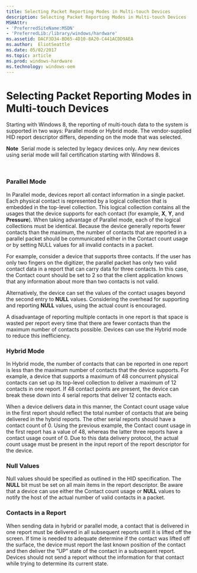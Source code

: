 ```yaml
---
title: Selecting Packet Reporting Modes in Multi-touch Devices
description: Selecting Packet Reporting Modes in Multi-touch Devices
MSHAttr:
- 'PreferredSiteName:MSDN'
- 'PreferredLib:/library/windows/hardware'
ms.assetid: DACF3D34-BD65-4D10-8A20-C441ACDD9AEA
ms.author:  EliotSeattle
ms.date: 05/02/2017
ms.topic: article
ms.prod: windows-hardware
ms.technology: windows-oem
---
```


# Selecting Packet Reporting Modes in Multi-touch Devices


Starting with Windows 8, the reporting of multi-touch data to the system is supported in two ways: Parallel mode or Hybrid mode. The vendor-supplied HID report descriptor differs, depending on the mode that was selected.

**Note**  Serial mode is selected by legacy devices only. Any new devices using serial mode will fail certification starting with Windows 8.

 

### Parallel Mode

In Parallel mode, devices report all contact information in a single packet. Each physical contact is represented by a logical collection that is embedded in the top-level collection. This logical collection contains all the usages that the device supports for each contact (for example, **X**, **Y**, and **Pressure**). When taking advantage of Parallel mode, each of the logical collections must be identical. Because the device generally reports fewer contacts than the maximum, the number of contacts that are reported in a parallel packet should be communicated either in the Contact count usage or by setting NULL values for all invalid contacts in a packet.

For example, consider a device that supports three contacts. If the user has only two fingers on the digitizer, the parallel packet has only two valid contact data in a report that can carry data for three contacts. In this case, the Contact count should be set to 2 so that the client application knows that any information about more than two contacts is not valid.

Alternatively, the device can set the values of the contact usages beyond the second entry to **NULL** values. Considering the overhead for supporting and reporting **NULL** values, using the actual count is encouraged.

A disadvantage of reporting multiple contacts in one report is that space is wasted per report every time that there are fewer contacts than the maximum number of contacts possible. Devices can use the Hybrid mode to reduce this inefficiency.

### Hybrid Mode

In Hybrid mode, the number of contacts that can be reported in one report is less than the maximum number of contacts that the device supports. For example, a device that supports a maximum of 48 concurrent physical contacts can set up its top-level collection to deliver a maximum of 12 contacts in one report. If 48 contact points are present, the device can break these down into 4 serial reports that deliver 12 contacts each.

When a device delivers data in this manner, the Contact count usage value in the first report should reflect the total number of contacts that are being delivered in the hybrid reports. The other serial reports should have a contact count of 0. Using the previous example, the Contact count usage in the first report has a value of 48, whereas the latter three reports have a contact usage count of 0. Due to this data delivery protocol, the actual count usage must be present in the input report of the report descriptor for the device.

### Null Values

Null values should be specified as outlined in the HID specification. The **NULL** bit must be set on all main items in the report descriptor. Be aware that a device can use either the Contact count usage or **NULL** values to notify the host of the actual number of valid contacts in a packet.

### Contacts in a Report

When sending data in hybrid or parallel mode, a contact that is delivered in one report must be delivered in all subsequent reports until it is lifted off the screen. If time is needed to adequate determine if the contact was lifted off the surface, the device must report the last known position of the contact and then deliver the “UP” state of the contact in a subsequent report. Devices should not send a report without the information for that contact while trying to determine its current state.

 

 






